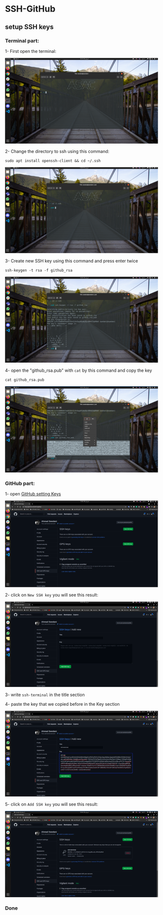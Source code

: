 # SSH-GitHub

## setup SSH keys


### Terminal part:

1- First open the terminal:

![img1](./assets/terminal1.png)


2- Change the directory to ssh using this command:

``` 
sudo apt install openssh-client && cd ~/.ssh
```
![img1](./assets/terminal2.png)

3- Create new SSH key using this command and press enter twice

```
ssh-keygen -t rsa -f github_rsa
```
![img1](./assets/terminal3.png)


4- open the "github_rsa.pub" with `cat` by this command and copy the key

```
cat github_rsa.pub
```
![img1](./assets/terminal4.png)


### GitHub part:

1- open [GitHub setting Keys](https://github.com/settings/keys)

![img1](./assets/github1.png)

2- click on `New SSH key` you will see this result:

![img1](./assets/github2.png)

3- write `ssh-terminal` in the title section

4- paste the key that we copied before in the Key section

![img1](./assets/github3.png)

5- click on `Add SSH key` you will see this result: 

![img1](./assets/github4.png)

### Done